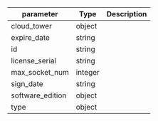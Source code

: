 | parameter | Type | Description |
| ----------- | ----------- |----------- |
| cloud_tower  |  object  |    |
| expire_date  |  string  |    |
| id  |  string  |    |
| license_serial  |  string  |    |
| max_socket_num  |  integer  |    |
| sign_date  |  string  |    |
| software_edition  |  object  |    |
| type  |  object  |    |